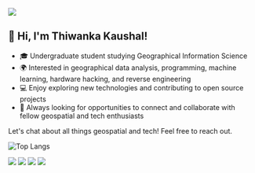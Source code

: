 ![](https://komarev.com/ghpvc/?username=thiwanka-kaushal&color=blue)

## 👋 Hi, I'm Thiwanka Kaushal!

- 🎓 Undergraduate student studying Geographical Information Science
- 🌍 Interested in geographical data analysis, programming, machine learning, hardware hacking, and reverse engineering
- 💻 Enjoy exploring new technologies and contributing to open source projects
- 🤝 Always looking for opportunities to connect and collaborate with fellow geospatial and tech enthusiasts

Let's chat about all things geospatial and tech! Feel free to reach out.

![Top Langs](https://github-readme-stats.vercel.app/api/top-langs/?username=thiwaK&layout=compact&theme=graywhite&langs_count=8)
 
![](https://img.shields.io/badge/Love-SpatialDataAnalysis-brightgreen?style=flat-square) ![](https://img.shields.io/badge/-Programming-brightgreen?style=flat-square) ![](https://img.shields.io/badge/-MachineLearining-brightgreen?style=flat-square) ![](https://img.shields.io/badge/-HardwareHacking-brightgreen?style=flat-square) 
